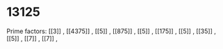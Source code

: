 # 13125

Prime factors: [[3]] , [[4375]] , [[5]] , [[875]] , [[5]] , [[175]] , [[5]] , [[35]] , [[5]] , [[7]] , [[7]] , 